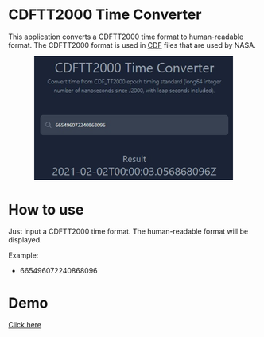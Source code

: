 # CDFTT2000 Time Converter

This application converts a CDFTT2000 time format to human-readable format. The CDFTT2000 format is used in [CDF](https://cdf.gsfc.nasa.gov/html/faq.html) files that are used by NASA.
<p align="center">
    <img src="https://raw.githubusercontent.com/team-singularity/cdftt2000-time-converter/master/cdftt2000-time-converter.jpg" alt="CDFTT2000 Time Converter" width="400">
</p>

# How to use
Just input a CDFTT2000 time format. The human-readable format will be displayed.


Example: 
- 665496072240868096

# Demo

[Click here](https://team-singularity.github.io/cdftt2000-time-converter/)